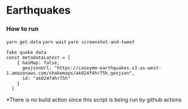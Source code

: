 # Earthquakes

### How to run
`yarn get-data`
`yarn wait`
`yarn screenshot-and-tweet`

```
fake quake data
const metadataLatest = [
    { hasMap: false,
      geojsonUrl: "https://caseymm-earthquakes.s3.us-west-1.amazonaws.com/shakemaps/ak024f4hr75h.geojson",
      id: "ak024f4hr75h"
    }
  ]
```

*There is no build action since this script is being run by github actions

